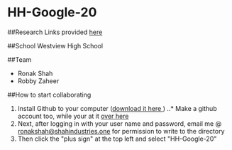# HH-Google-20

##Research
Links provided <a href = "https://google.com">here</a>

##School
Westview High School

##Team
 - Ronak Shah
 - Robby Zaheer

##How to start collaborating
1. Install Github to your computer (<a href = "https://desktop.github.com/">download it here </a>) 
 ..* Make a github account too, while your at it <a href = "https://github.com">over here</a>
2. Next, after logging in with your user name and password, email me @ ronakshah@shahindustries.one for permission to write to the directory
3. Then click the "plus sign" at the top left and select "HH-Google-20"
